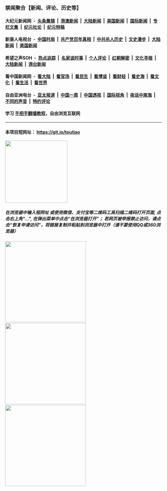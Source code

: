 ### 禁闻聚合【新闻、评论、历史等】

#### 大纪元新闻网 &nbsp;-&nbsp; [头条集锦](indexes/E头条集锦.md?t=02091122) &nbsp;|&nbsp; [港澳新闻](indexes/E港澳新闻.md?t=02091122)  &nbsp;|&nbsp; [大陆新闻](indexes/E大陆新闻.md?t=02091122) &nbsp;|&nbsp; [美国新闻](indexes/E美国新闻.md?t=02091122) &nbsp;|&nbsp; [国际新闻](indexes/E国际新闻.md?t=02091122) &nbsp;|&nbsp; [专栏文集](indexes/E专栏文集.md?t=02091122) &nbsp;|&nbsp; [纪元社论](indexes/E纪元社论.md?t=02091122) &nbsp;|&nbsp; [纪元特稿](indexes/E纪元特稿.md?t=02091122) 

#### 新唐人电视台 &nbsp;-&nbsp; [中国时局](indexes/N中国时局.md?t=02091122) &nbsp;|&nbsp; [共产党百年真相](indexes/N共产党百年真相.md?t=02091122) &nbsp;|&nbsp; [中共杀人历史](indexes/N中共杀人历史.md?t=02091122) &nbsp;|&nbsp; [文史漫步](indexes/N文史漫步.md?t=02091122) &nbsp;|&nbsp; [大陆新闻](indexes/N大陆新闻.md?t=02091122) &nbsp;|&nbsp; [美国新闻](indexes/N美国新闻.md?t=02091122)

#### 希望之声SOH &nbsp;-&nbsp; [热点追踪](indexes/H热点追踪.md?t=02091122) &nbsp;|&nbsp; [名家谈时事](indexes/H名家谈时事.md?t=02091122) &nbsp;|&nbsp; [个人评论](indexes/H个人评论.md?t=02091122)  &nbsp;|&nbsp; [红朝解密](indexes/H红朝解密.md?t=02091122) &nbsp;|&nbsp; [文化寻根](indexes/H文化寻根.md?t=02091122) &nbsp;|&nbsp; [大陆新闻](indexes/H大陆新闻.md?t=02091122) &nbsp;|&nbsp; [港台新闻](indexes/H港台新闻.md?t=02091122)

#### 看中国新闻网 &nbsp;-&nbsp; [看大陆](indexes/S看大陆.md?t=02091122) &nbsp;|&nbsp; [看官场](indexes/S看官场.md?t=02091122) &nbsp;|&nbsp; [看民生](indexes/S看民生.md?t=02091122)  &nbsp;|&nbsp; [看博谈](indexes/S看博谈.md?t=02091122) &nbsp;|&nbsp; [看财经](indexes/S看财经.md?t=02091122) &nbsp;|&nbsp; [看史海](indexes/S看史海.md?t=02091122) &nbsp;|&nbsp; [看文化](indexes/S看文化.md?t=02091122) &nbsp;|&nbsp; [看生活](indexes/S看生活.md?t=02091122) &nbsp;|&nbsp; [看世界](indexes/S看世界.md?t=02091122)

#### 自由亚洲电台 &nbsp;-&nbsp; [亚太报道](indexes/R亚太报道.md?t=02091122) &nbsp;|&nbsp; [中国一周](indexes/R中国一周.md?t=02091122) &nbsp;|&nbsp; [中国透视](indexes/R中国透视.md?t=02091122)  &nbsp;|&nbsp; [国际视角](indexes/R国际视角.md?t=02091122) &nbsp;|&nbsp; [夜话中南海](indexes/R夜话中南海.md?t=02091122) &nbsp;|&nbsp; [不同的声音](indexes/R不同的声音.md?t=02091122) &nbsp;|&nbsp; [特约评论](indexes/R特约评论.md?t=02091122)

#### 学习 [手把手翻墙教程](https://github.com/gfw-breaker/guides/wiki)，自由浏览互联网

----

#### 本项目短网址： https://git.io/toutiao
<img src="https://raw.githubusercontent.com/gfw-breaker/banned-news/master/scripts/img/qr.png" width="200px"/>  

##### 在浏览器中输入短网址 或使用微信、支付宝等二维码工具扫描二维码打开页面, 点击右上角"...", 在弹出菜单中点击“在浏览器打开”； 若网页被举报禁止访问，请点击“恢复申请访问”，将链接复制并粘贴到浏览器中打开（请不要使用QQ或360浏览器）

<img src="https://raw.githubusercontent.com/gfw-breaker/banned-news/master/scripts/img/1.png" width="260px"/> &nbsp; <img src="https://raw.githubusercontent.com/gfw-breaker/banned-news/master/scripts/img/2.png" width="260px"/> &nbsp; <img src="https://raw.githubusercontent.com/gfw-breaker/banned-news/master/scripts/img/3.png" width="260px"/>
